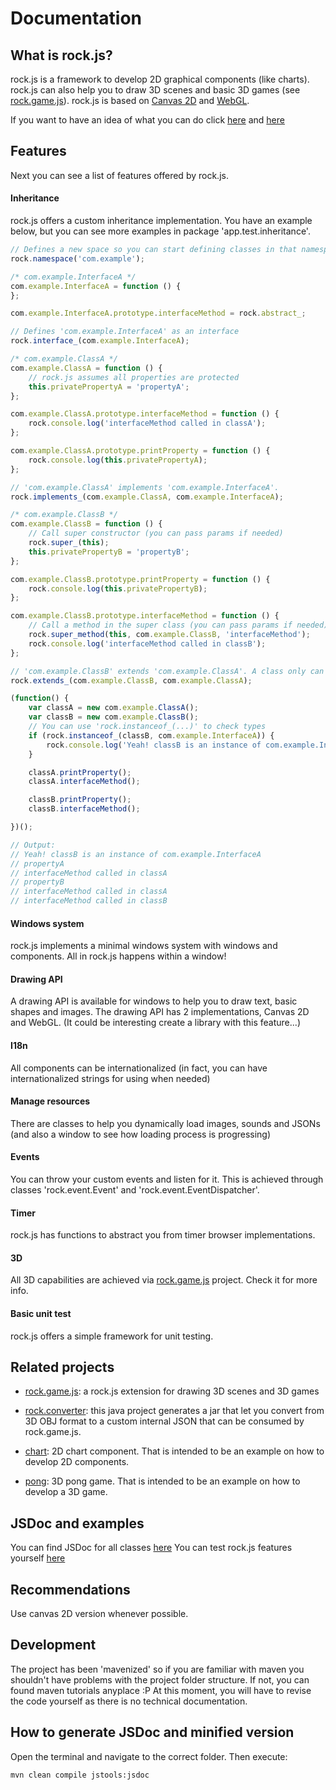 # Documentation

## What is rock.js?

rock.js is a framework to develop 2D graphical components (like charts). rock.js can also help you to draw 3D scenes and basic 3D games (see [rock.game.js](https://github.com/lajimenez/rock.game.js)).
rock.js is based on [Canvas 2D](https://www.w3.org/TR/2dcontext/) and [WebGL](https://www.khronos.org/registry/webgl/specs/latest/1.0/).

If you want to have an idea of what you can do click [here](https://lajimenez.github.com/lajimenez/rock.js/demo) and [here](https://lajimenez.github.com/lajimenez/rock.game.js/demo)

## Features

Next you can see a list of features offered by rock.js.

#### Inheritance

rock.js offers a custom inheritance implementation. You have an example below, but you can see more examples in package 'app.test.inheritance'.

```javascript
// Defines a new space so you can start defining classes in that namespace
rock.namespace('com.example');

/* com.example.InterfaceA */
com.example.InterfaceA = function () {
};

com.example.InterfaceA.prototype.interfaceMethod = rock.abstract_;

// Defines 'com.example.InterfaceA' as an interface
rock.interface_(com.example.InterfaceA);

/* com.example.ClassA */
com.example.ClassA = function () {
    // rock.js assumes all properties are protected
    this.privatePropertyA = 'propertyA';
};

com.example.ClassA.prototype.interfaceMethod = function () {
    rock.console.log('interfaceMethod called in classA');
};

com.example.ClassA.prototype.printProperty = function () {
    rock.console.log(this.privatePropertyA);
};

// 'com.example.ClassA' implements 'com.example.InterfaceA'. 
rock.implements_(com.example.ClassA, com.example.InterfaceA);

/* com.example.ClassB */
com.example.ClassB = function () {
    // Call super constructor (you can pass params if needed)
    rock.super_(this);
    this.privatePropertyB = 'propertyB';
};

com.example.ClassB.prototype.printProperty = function () {
    rock.console.log(this.privatePropertyB);
};

com.example.ClassB.prototype.interfaceMethod = function () {
    // Call a method in the super class (you can pass params if needed)
    rock.super_method(this, com.example.ClassB, 'interfaceMethod');
    rock.console.log('interfaceMethod called in classB');
};

// 'com.example.ClassB' extends 'com.example.ClassA'. A class only can extend one class.
rock.extends_(com.example.ClassB, com.example.ClassA);

(function() {
    var classA = new com.example.ClassA();
    var classB = new com.example.ClassB();
    // You can use 'rock.instanceof_(...)' to check types
    if (rock.instanceof_(classB, com.example.InterfaceA)) {
        rock.console.log('Yeah! classB is an instance of com.example.InterfaceA');
    }

    classA.printProperty();
    classA.interfaceMethod();

    classB.printProperty();
    classB.interfaceMethod();

})();

// Output:
// Yeah! classB is an instance of com.example.InterfaceA
// propertyA
// interfaceMethod called in classA
// propertyB
// interfaceMethod called in classA
// interfaceMethod called in classB

```

#### Windows system

rock.js implements a minimal windows system with windows and components. All in rock.js happens within a window!

#### Drawing API

A drawing API is available for windows to help you to draw text, basic shapes and images.
The drawing API has 2 implementations, Canvas 2D and WebGL.
(It could be interesting create a library with this feature...)

#### I18n

All components can be internationalized (in fact, you can have internationalized strings for using when needed)

#### Manage resources

There are classes to help you dynamically load images, sounds and JSONs (and also a window to see how loading process is progressing)

#### Events

You can throw your custom events and listen for it. This is achieved through classes 'rock.event.Event' and 'rock.event.EventDispatcher'.

#### Timer

rock.js has functions to abstract you from timer browser implementations.

#### 3D

All 3D capabilities are achieved via [rock.game.js](https://github.com/lajimenez/rock.game.js) project. Check it for more info.

#### Basic unit test

rock.js offers a simple framework for unit testing.

## Related projects

* [rock.game.js](https://github.com/lajimenez/rock.game.js): a rock.js extension for drawing 3D scenes and 3D games

* [rock.converter](https://github.com/lajimenez/rock.converter): this java project generates a jar that let you convert from 3D OBJ format to a custom internal JSON that can be consumed by rock.game.js.

* [chart](https://github.com/lajimenez/chart): 2D chart component. That is intended to be an example on how to develop 2D components.

* [pong](https://github.com/lajimenez/pong): 3D pong game. That is intended to be an example on how to develop a 3D game.

## JSDoc and examples

You can find JSDoc for all classes [here](https://lajimenez.github.com/rock.js/jsdoc)
You can test rock.js features yourself [here](https://lajimenez.github.com/rock.js/demo)

## Recommendations

Use canvas 2D version whenever possible.

## Development

The project has been 'mavenized' so if you are familiar with maven you shouldn't have problems with the project folder structure. If not, you can found maven tutorials anyplace :P
At this moment, you will have to revise the code yourself as there is no technical documentation.

## How to generate JSDoc and minified version

Open the terminal and navigate to the correct folder. Then execute:
```Batchfile
mvn clean compile jstools:jsdoc
```